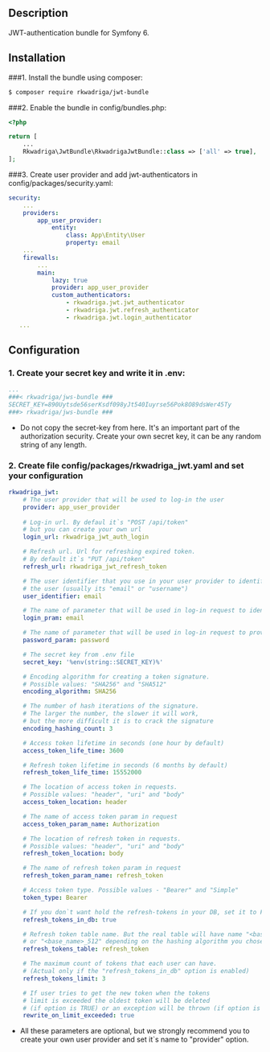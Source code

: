 ## Description
JWT-authentication bundle for Symfony 6.

## Installation

###1. Install the bundle using composer:
```bash
$ composer require rkwadriga/jwt-bundle
```

###2. Enable the bundle in config/bundles.php:
```php
<?php

return [
    ...
    Rkwadriga\JwtBundle\RkwadrigaJwtBundle::class => ['all' => true],
];
```

###3. Create user provider and add jwt-authenticators in config/packages/security.yaml:
```yaml
security:
    ...
    providers:
        app_user_provider:
            entity:
                class: App\Entity\User
                property: email
    ...
    firewalls:
        ...
        main:
            lazy: true
            provider: app_user_provider
            custom_authenticators:
                - rkwadriga.jwt.jwt_authenticator
                - rkwadriga.jwt.refresh_authenticator
                - rkwadriga.jwt.login_authenticator
   ...
```

## Configuration

### 1. Create your secret key and write it in .env:
```yaml
...
###< rkwadriga/jws-bundle ###
SECRET_KEY=890Uytsde56serKsdf098yJt540Iuyrse56Pok8O89dsWer45Ty
###> rkwadriga/jws-bundle ###
```
* Do not copy the secret-key from here. It's an important part of the authorization security. Create your own secret key, it can be any random string of any length.

### 2. Create file config/packages/rkwadriga_jwt.yaml and set your configuration
```yaml
rkwadriga_jwt:
    # The user provider that will be used to log-in the user
    provider: app_user_provider
    
    # Log-in url. By defaul it`s "POST /api/token"
    # but you can create your own url
    login_url: rkwadriga_jwt_auth_login

    # Refresh url. Url for refreshing expired token.
    # By default it`s "PUT /api/token"
    refresh_url: rkwadriga_jwt_refresh_token

    # The user identifier that you use in your user provider to identify
    # the user (usually its "email" or "username")
    user_identifier: email

    # The name of parameter that will be used in log-in request to identify the user
    login_pram: email

    # The name of parameter that will be used in log-in request to provide the password
    password_param: password

    # The secret key from .env file
    secret_key: '%env(string::SECRET_KEY)%'

    # Encoding algorithm for creating a token signature.
    # Possible values: "SHA256" and "SHA512"
    encoding_algorithm: SHA256

    # The number of hash iterations of the signature.
    # The larger the number, the slower it will work,
    # but the more difficult it is to crack the signature
    encoding_hashing_count: 3

    # Access token lifetime in seconds (one hour by default)
    access_token_life_time: 3600

    # Refresh token lifetime in seconds (6 months by default)
    refresh_token_life_time: 15552000

    # The location of access token in requests.
    # Possible values: "header", "uri" and "body"
    access_token_location: header

    # The name of access token param in request
    access_token_param_name: Authorization

    # The location of refresh token in requests.
    # Possible values: "header", "uri" and "body"
    refresh_token_location: body

    # The name of refresh token param in request
    refresh_token_param_name: refresh_token

    # Access token type. Possible values - "Bearer" and "Simple"
    token_type: Bearer

    # If you don`t want hold the refresh-tokens in your DB, set it to FALSE
    refresh_tokens_in_db: true

    # Refresh token table name. But the real table will have name "<base_name>_256"
    # or "<base_name>_512" depending on the hashing algorithm you chose
    refresh_tokens_table: refresh_token

    # The maximum count of tokens that each user can have.
    # (Actual only if the "refresh_tokens_in_db" option is enabled)
    refresh_tokens_limit: 3

    # If user tries to get the new token when the tokens
    # limit is exceeded the oldest token will be deleted
    # (if option is TRUE) or an exception will be thrown (if option is FALSE)
    rewrite_on_limit_exceeded: true
```
* All these parameters are optional, but we strongly recommend you to create your own user provider and set it`s name to "provider" option.